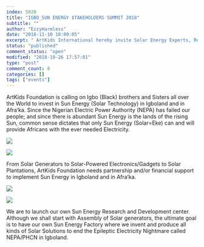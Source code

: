 ```yaml
---
index: 5020
title: "IGBO_SUN ENERGY $TAKEHOLDERS SUMMIT 2018"
subtitle: ""
author: "EzzyHarmless"
date: "2018-11-10 10:00:05"
excerpt: " ArtKids International hereby invite Solar Energy Experts, Researchers, Manufacturers and African Solar Energy Consumers to the 1st IGBO_SUN ENERGY $TAKEHOLDERS SUMMIT 2018 to be held on the 10th of November 2018 @UmuEke Villa Hall UmuEke in Nkwerre, Imo, Igboland~West Africa."
status: "published"
comment_status: "open"
modified: "2018-10-26 17:57:01"
type: "post"
comment_count: 0
categories: []
tags: ["events"]
---
```


ArtKids Foundation is calling on Igbo (Black) brothers and Sisters all over the World to invest in Sun Energy (Solar Technology) in Igboland and in Afra’ka. Since the Nigerian Electric Power Authority (NEPA) has failed our people; and since there is abundant Sun Energy is the lands of the rising Sun, common sense dictates that only Sun Energy (Solar=Eke) can and will provide Africans with the ever needed Electricity.

[![](https://www.artkidsfoundation.org/app/uploads/2018/08/OOLU_newbanners_9.jpg)](https://www.artkidsfoundation.org/artkids-solar-africa/oolu_newbanners_9/)

[![](https://www.artkidsfoundation.org/app/uploads/2018/08/barefoot_college_2015_07.23_0722job_training_and_clean_energy_access_in_africa_and_peru.jpg)](https://www.artkidsfoundation.org/artkids-solar-africa/barefoot_college_2015_07-23_0722job_training_and_clean_energy_access_in_africa_and_peru/)

From Solar Generators to Solar-Powered Electronics/Gadgets to Solar Plantations, ArtKids Foundation needs partnership and/or financial support to implement Sun Energy in Igboland and in Afra’ka.

[![](https://www.artkidsfoundation.org/app/uploads/2018/08/zola-shop.jpg)](https://www.artkidsfoundation.org/artkids-solar-africa/zola-shop/)

[![](https://www.artkidsfoundation.org/app/uploads/2018/08/Solar-Research.jpg)](https://www.artkidsfoundation.org/artkids-solar-africa/solar-research/)

We are to launch our own Sun Energy Research and Development center. Although we shall start with Assembly of Solar generators, the ultimate goal is to have our own Sun Energy Factory where we invent and produce all kinds of Solar Solutions to end the Epileptic Electricity Nightmare called NEPA/PHCN in Igboland.